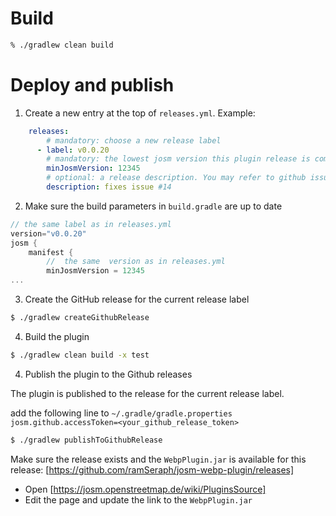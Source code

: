 # Build

```bash
% ./gradlew clean build
```

# Deploy and publish

1. Create a new entry at the top of `releases.yml`. Example:

```yml
    releases:
        # mandatory: choose a new release label
      - label: v0.0.20
        # mandatory: the lowest josm version this plugin release is compatible with
        minJosmVersion: 12345
        # optional: a release description. You may refer to github issues.
        description: fixes issue #14
```


2. Make sure the build parameters in `build.gradle` are up to date

```gradle
// the same label as in releases.yml
version="v0.0.20"
josm {
    manifest {
        //  the same  version as in releases.yml
        minJosmVersion = 12345
...
```

3. Create the GitHub release for the current release label
```bash
$ ./gradlew createGithubRelease
```

4. Build the plugin
```bash
$ ./gradlew clean build -x test
```

4. Publish the plugin to the Github releases

The plugin is published to the release for the current release label.

add the following line to `~/.gradle/gradle.properties`
`josm.github.accessToken=<your_github_release_token>`

```bash
$ ./gradlew publishToGithubRelease
```
Make sure the release exists and the `WebpPlugin.jar` is available for this
release: [https://github.com/ramSeraph/josm-webp-plugin/releases]


* Open [https://josm.openstreetmap.de/wiki/PluginsSource]
* Edit the page and update the link to the `WebpPlugin.jar`

